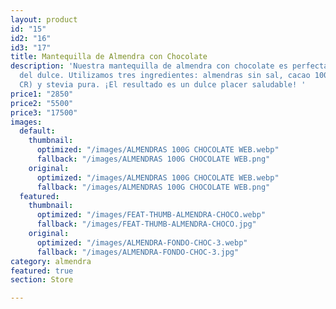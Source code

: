 ```yaml
---
layout: product
id: "15"
id2: "16"
id3: "17"
title: Mantequilla de Almendra con Chocolate
description: 'Nuestra mantequilla de almendra con chocolate es perfecta si sos amante
  del dulce. Utilizamos tres ingredientes: almendras sin sal, cacao 100% puro (de
  CR) y stevia pura. ¡El resultado es un dulce placer saludable! '
price1: "2850"
price2: "5500"
price3: "17500"
images:
  default:
    thumbnail:
      optimized: "/images/ALMENDRAS 100G CHOCOLATE WEB.webp"
      fallback: "/images/ALMENDRAS 100G CHOCOLATE WEB.png"
    original:
      optimized: "/images/ALMENDRAS 100G CHOCOLATE WEB.webp"
      fallback: "/images/ALMENDRAS 100G CHOCOLATE WEB.png"
  featured:
    thumbnail:
      optimized: "/images/FEAT-THUMB-ALMENDRA-CHOCO.webp"
      fallback: "/images/FEAT-THUMB-ALMENDRA-CHOCO.jpg"
    original:
      optimized: "/images/ALMENDRA-FONDO-CHOC-3.webp"
      fallback: "/images/ALMENDRA-FONDO-CHOC-3.jpg"
category: almendra
featured: true
section: Store

---
```

